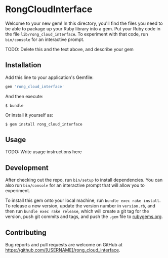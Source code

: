# RongCloudInterface

Welcome to your new gem! In this directory, you'll find the files you need to be able to package up your Ruby library into a gem. Put your Ruby code in the file `lib/rong_cloud_interface`. To experiment with that code, run `bin/console` for an interactive prompt.

TODO: Delete this and the text above, and describe your gem

## Installation

Add this line to your application's Gemfile:

```ruby
gem 'rong_cloud_interface'
```

And then execute:

    $ bundle

Or install it yourself as:

    $ gem install rong_cloud_interface

## Usage

TODO: Write usage instructions here

## Development

After checking out the repo, run `bin/setup` to install dependencies. You can also run `bin/console` for an interactive prompt that will allow you to experiment.

To install this gem onto your local machine, run `bundle exec rake install`. To release a new version, update the version number in `version.rb`, and then run `bundle exec rake release`, which will create a git tag for the version, push git commits and tags, and push the `.gem` file to [rubygems.org](https://rubygems.org).

## Contributing

Bug reports and pull requests are welcome on GitHub at https://github.com/[USERNAME]/rong_cloud_interface.

